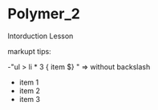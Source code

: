 # Polymer_2

Intorduction Lesson

markupt tips:

-"ul > li \* 3 { item \$} " => without backslash

<ul>
 <li>item 1</li>
 <li>item 2</li>
 <li>item 3</li>
 </ul>
